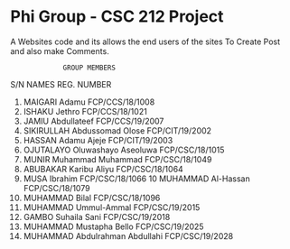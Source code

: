 # Phi Group - CSC 212 Project
A Websites code and its allows the end users of the sites To Create Post and also make Comments. 

                 GROUP MEMBERS
S/N          NAMES            REG. NUMBER
1.  MAIGARI Adamu           FCP/CCS/18/1008
2.  ISHAKU  Jethro          FCP/CCS/18/1021
3.  JAMIU Abdullateef       FCP/CCS/19/2007
4.  SIKIRULLAH Abdussomad Olose  FCP/CIT/19/2002
5.  HASSAN Adamu Ajeje      FCP/CIT/19/2003
6.  OJUTALAYO Oluwashayo Aseoluwa    FCP/CSC/18/1015
7.  MUNIR Muhammad Muhammad FCP/CSC/18/1049
8.  ABUBAKAR Karibu Aliyu   FCP/CSC/18/1064
9.  MUSA Ibrahim            FCP/CSC/18/1066
10  MUHAMMAD Al-Hassan      FCP/CSC/18/1079
11. MUHAMMAD Bilal          FCP/CSC/18/1096
12. MUHAMMAD Ummul-Ammal    FCP/CSC/19/2015
13. GAMBO Suhaila Sani      FCP/CSC/19/2018
14. MUHAMMAD Mustapha Bello FCP/CSC/19/2025
15. MUHAMMAD Abdulrahman Abdullahi    FCP/CSC/19/2028
